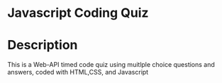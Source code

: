 # Javascript Coding Quiz

# Description

This is a Web-API timed code quiz using muitlple choice questions and answers, coded with HTML,CSS, and Javascript

